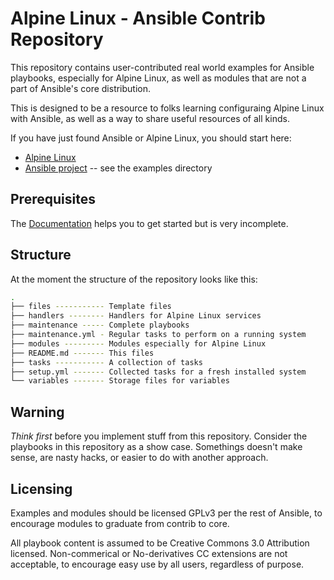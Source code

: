 # Alpine Linux - Ansible Contrib Repository

This repository contains user-contributed real world examples for Ansible
playbooks, especially for Alpine Linux, as well as modules that are not a part
of Ansible's core distribution.

This is designed to be a resource to folks learning configuraing Alpine Linux
with Ansible, as well as a way to share useful resources of all kinds.

If you have just found Ansible or Alpine Linux, you should start here:

 * [Alpine Linux](http://www.alpinelinux.org)
 * [Ansible project](https://github.com/ansible/ansible) -- see the examples directory

## Prerequisites

The [Documentation](http://wiki.alpinelinux.org/wiki/User:Fab/Ansible) helps
you to get started but is very incomplete.

## Structure

At the moment the structure of the repository looks like this:

```bash
.
├── files ----------- Template files
├── handlers -------- Handlers for Alpine Linux services
├── maintenance ----- Complete playbooks
├── maintenance.yml - Regular tasks to perform on a running system
├── modules --------- Modules especially for Alpine Linux
├── README.md ------- This files
├── tasks ----------- A collection of tasks
├── setup.yml ------- Collected tasks for a fresh installed system
└── variables ------- Storage files for variables
```

## Warning
*Think first* before you implement stuff from this repository. Consider the 
playbooks in this repository as a show case. Somethings doesn't make sense, are
nasty hacks, or easier to do with another approach. 

## Licensing

Examples and modules should be licensed GPLv3 per the rest of Ansible, to
encourage modules to graduate from contrib to core.

All playbook content is assumed to be Creative Commons 3.0 Attribution licensed. 
Non-commerical or No-derivatives CC extensions are not acceptable, to encourage
easy use by all users, regardless of purpose.
